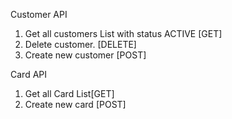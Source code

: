 Customer API
1. Get all customers List with status ACTIVE [GET]
2. Delete customer. [DELETE]
3. Create new customer [POST]


Card API
1. Get all Card List[GET]
2. Create new card [POST]